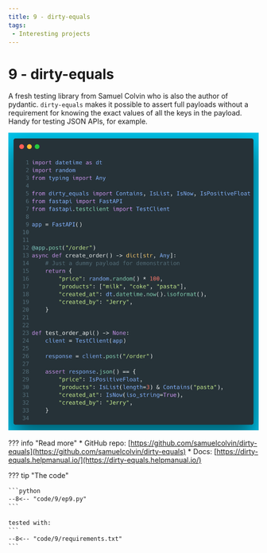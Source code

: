 ```yaml
---
title: 9 - dirty-equals
tags:
 - Interesting projects
---
```

# 9 - dirty-equals
A fresh testing library from Samuel Colvin who is also the author of pydantic. `dirty-equals` makes it possible to assert full payloads without a requirement for knowing the exact values of all the keys in the payload. Handy for testing JSON APIs, for example.


![TODO](../img/9.png)

??? info "Read more"
    * GitHub repo: [https://github.com/samuelcolvin/dirty-equals](https://github.com/samuelcolvin/dirty-equals)
    * Docs: [https://dirty-equals.helpmanual.io/](https://dirty-equals.helpmanual.io/)

??? tip "The code"

    ```python
    --8<-- "code/9/ep9.py"
    ```

    tested with:
    ```
    --8<-- "code/9/requirements.txt"
    ```